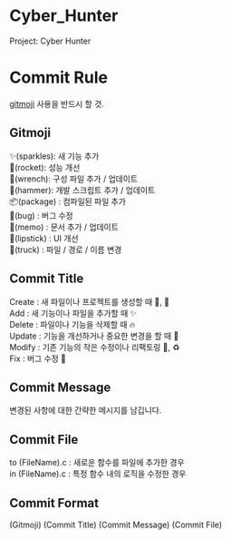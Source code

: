 # Cyber_Hunter
Project: Cyber Hunter

# Commit Rule
[gitmoji](https://gitmoji.dev/) 사용을 반드시 할 것.

## Gitmoji
✨(sparkles): 새 기능 추가<br>
🚀(rocket): 성능 개선<br>
🔧(wrench): 구성 파일 추가 / 업데이트<br>
🔨(hammer): 개발 스크립트 추가 / 업데이트<br>
📦(package) : 컴파일된 파일 추가<br>
🐛(bug) : 버그 수정<br>
📝(memo) : 문서 추가 / 업데이트<br>
💄(lipstick) : UI 개선<br>
🚚(truck) : 파일 / 경로 / 이름 변경<br>

## Commit Title
Create : 새 파일이나 프로젝트를 생성할 때 🔨, 🎉<br>
Add : 새 기능이나 파일을 추가할 때 ✨<br>
Delete : 파일이나 기능을 삭제할 때 🔥<br>
Update : 기능을 개선하거나 중요한 변경을 할 때 🚀<br>
Modify : 기존 기능의 작은 수정이나 리팩토링 🔧, ♻️<br>
Fix : 버그 수정 🐛<br>

## Commit Message
변경된 사항에 대한 간략한 메시지를 남깁니다.<br>

## Commit File
to (FileName).c : 새로운 함수를 파일에 추가한 경우<br>
in (FileName).c : 특정 함수 내의 로직을 수정한 경우<br>


## Commit Format

(Gitmoji) (Commit Title) (Commit Message) (Commit File)